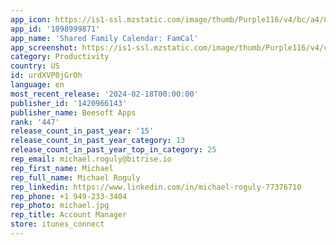 ```yaml
---
app_icon: https://is1-ssl.mzstatic.com/image/thumb/Purple116/v4/bc/a4/86/bca486c8-38f4-888c-10e5-f6fd5dae4dc8/AppIcon-0-0-1x_U007emarketing-0-4-0-0-85-220.png/1024x1024bb.png
app_id: '1098999871'
app_name: 'Shared Family Calendar: FamCal'
app_screenshot: https://is1-ssl.mzstatic.com/image/thumb/Purple116/v4/c9/e1/ea/c9e1eacc-11ac-f7d4-ecc8-06f42da30eba/0850e2bb-3718-4cfd-abf8-90c711b16146_1.png/1242x2688bb.png
category: Productivity
country: US
id: urdXVP0jGrOh
language: en
most_recent_release: '2024-02-18T00:00:00'
publisher_id: '1420966143'
publisher_name: Beesoft Apps
rank: '447'
release_count_in_past_year: '15'
release_count_in_past_year_category: 13
release_count_in_past_year_top_in_category: 25
rep_email: michael.roguly@bitrise.io
rep_first_name: Michael
rep_full_name: Michael Roguly
rep_linkedin: https://www.linkedin.com/in/michael-roguly-77376710
rep_phone: +1 949-233-3404
rep_photo: michael.jpg
rep_title: Account Manager
store: itunes_connect
---
```

